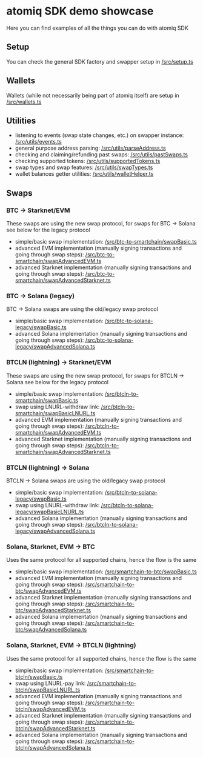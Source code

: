 # atomiq SDK demo showcase

Here you can find examples of all the things you can do with atomiq SDK

## Setup

You can check the general SDK factory and swapper setup in [/src/setup.ts](/src/setup.ts)

## Wallets

Wallets (while not necessarily being part of atomiq itself) are setup in [/src/wallets.ts](/src/wallets.ts)

## Utilities

- listening to events (swap state changes, etc.) on swapper instance: [/src/utils/events.ts](/src/utils/events.ts)
- general purpose address parsing: [/src/utils/parseAddress.ts](/src/utils/parseAddress.ts)
- checking and claiming/refunding past swaps: [/src/utils/pastSwaps.ts](/src/utils/pastSwaps.ts)
- checking supported tokens: [/src/utils/supportedTokens.ts](/src/utils/supportedTokens.ts)
- swap types and swap features: [/src/utils/swapTypes.ts](/src/utils/swapTypes.ts)
- wallet balances getter utilities: [/src/utils/walletHelper.ts](/src/utils/walletHelper.ts)

## Swaps

### BTC -> Starknet/EVM

These swaps are using the new swap protocol, for swaps for BTC -> Solana see below for the legacy protocol

- simple/basic swap implementation: [/src/btc-to-smartchain/swapBasic.ts](/src/btc-to-smartchain/swapBasic.ts)
- advanced EVM implementation (manually signing transactions and going through swap steps): [/src/btc-to-smartchain/swapAdvancedEVM.ts](/src/btc-to-smartchain/swapAdvancedEVM.ts)
- advanced Starknet implementation (manually signing transactions and going through swap steps): [/src/btc-to-smartchain/swapAdvancedStarknet.ts](/src/btc-to-smartchain/swapAdvancedStarknet.ts)

### BTC -> Solana (legacy)

BTC -> Solana swaps are using the old/legacy swap protocol

- simple/basic swap implementation: [/src/btc-to-solana-legacy/swapBasic.ts](/src/btc-to-solana-legacy/swapBasic.ts)
- advanced Solana implementation (manually signing transactions and going through swap steps): [/src/btc-to-solana-legacy/swapAdvancedSolana.ts](/src/btc-to-solana-legacy/swapAdvancedSolana.ts)

### BTCLN (lightning) -> Starknet/EVM

These swaps are using the new swap protocol, for swaps for BTCLN -> Solana see below for the legacy protocol

- simple/basic swap implementation: [/src/btcln-to-smartchain/swapBasic.ts](/src/btcln-to-smartchain/swapBasic.ts)
- swap using LNURL-withdraw link: [/src/btcln-to-smartchain/swapBasicLNURL.ts](/src/btcln-to-smartchain/swapBasicLNURL.ts)
- advanced EVM implementation (manually signing transactions and going through swap steps): [/src/btcln-to-smartchain/swapAdvancedEVM.ts](/src/btcln-to-smartchain/swapAdvancedEVM.ts)
- advanced Starknet implementation (manually signing transactions and going through swap steps): [/src/btcln-to-smartchain/swapAdvancedStarknet.ts](/src/btcln-to-smartchain/swapAdvancedStarknet.ts)

### BTCLN (lightning) -> Solana

BTCLN -> Solana swaps are using the old/legacy swap protocol

- simple/basic swap implementation: [/src/btcln-to-solana-legacy/swapBasic.ts](/src/btcln-to-solana-legacy/swapBasic.ts)
- swap using LNURL-withdraw link: [/src/btcln-to-solana-legacy/swapBasicLNURL.ts](/src/btcln-to-solana-legacy/swapBasicLNURL.ts)
- advanced Solana implementation (manually signing transactions and going through swap steps): [/src/btcln-to-solana-legacy/swapAdvancedSolana.ts](/src/btcln-to-solana-legacy/swapAdvancedSolana.ts)

### Solana, Starknet, EVM -> BTC

Uses the same protocol for all supported chains, hence the flow is the same

- simple/basic swap implementation: [/src/smartchain-to-btc/swapBasic.ts](/src/smartchain-to-btc/swapBasic.ts)
- advanced EVM implementation (manually signing transactions and going through swap steps): [/src/smartchain-to-btc/swapAdvancedEVM.ts](/src/smartchain-to-btc/swapAdvancedEVM.ts)
- advanced Starknet implementation (manually signing transactions and going through swap steps): [/src/smartchain-to-btc/swapAdvancedStarknet.ts](/src/smartchain-to-btc/swapAdvancedStarknet.ts)
- advanced Solana implementation (manually signing transactions and going through swap steps): [/src/smartchain-to-btc/swapAdvancedSolana.ts](/src/smartchain-to-btc/swapAdvancedSolana.ts)

### Solana, Starknet, EVM -> BTCLN (lightning)

Uses the same protocol for all supported chains, hence the flow is the same

- simple/basic swap implementation: [/src/smartchain-to-btcln/swapBasic.ts](/src/smartchain-to-btcln/swapBasic.ts)
- swap using LNURL-pay link: [/src/smartchain-to-btcln/swapBasicLNURL.ts](/src/smartchain-to-btcln/swapBasicLNURL.ts)
- advanced EVM implementation (manually signing transactions and going through swap steps): [/src/smartchain-to-btcln/swapAdvancedEVM.ts](/src/smartchain-to-btcln/swapAdvancedEVM.ts)
- advanced Starknet implementation (manually signing transactions and going through swap steps): [/src/smartchain-to-btcln/swapAdvancedStarknet.ts](/src/smartchain-to-btcln/swapAdvancedStarknet.ts)
- advanced Solana implementation (manually signing transactions and going through swap steps): [/src/smartchain-to-btcln/swapAdvancedSolana.ts](/src/smartchain-to-btcln/swapAdvancedSolana.ts)
